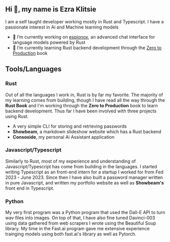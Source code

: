 ## Hi 👋, my name is Ezra Klitsie

I am a self taught developer working mostly in Rust and Typescript. I have a passionate interest in Ai and Machine learning models 

- 🔭 I’m currently working on [espionox](https://github.com/voidKandy/espionox), an advanced chat interface for language models powered by Rust
- 🌱 I’m currently learning Rust backend development through the [Zero to Production](https://github.com/LukeMathWalker/zero-to-production) book 
 

## Tools/Languages
### Rust
Out of all the languages I work in, Rust is by far my favorite. The majority of my learning comes from building, though I have read all the way through the **Rust Book** and I'm working through the **Zero to Production** book to learn backend development. Thus far I have been involved with three projects using Rust. 
 - A very simple CLI for storing and retrieving passwords
 - **Showbeam**, a markdown slideshow website which has a Rust backend
 - **Consoxide**, my personal Ai Assistant application
### Javascript/Typescript
Similarly to Rust, most of my experience and understanding of Javascript/Typescript has come from building in the languages. I started writing Typescript as an front-end intern for a startup I worked for from Fed 2023 - June 2023. Since then I have also built a password manager written in pure Javascript, and written my portfolio website as well as **Showbeam's** front end in Typescript.
### Python
My very first program was a Python program that used the Dall-E API to turn wav files into images. On top of that, I have also fine tuned Davinci-003 using data gathered from web scrapers I wrote using the Beautiful Soup library. My time in the Fast.ai program gave me extensive experience trainging models using both fast.ai's library as well as Pytorch. 


<!--
**voidKandy/voidKandy** is a ✨ _special_ ✨ repository because its `README.md` (this file) appears on your GitHub profile.

Here are some ideas to get you started:


- 🌱 I’m currently learning ...
- 👯 I’m looking to collaborate on ...
- 🤔 I’m looking for help with ...
- 💬 Ask me about ...
- 📫 How to reach me: ...
- 😄 Pronouns: ...
- ⚡ Fun fact: ...
-->
